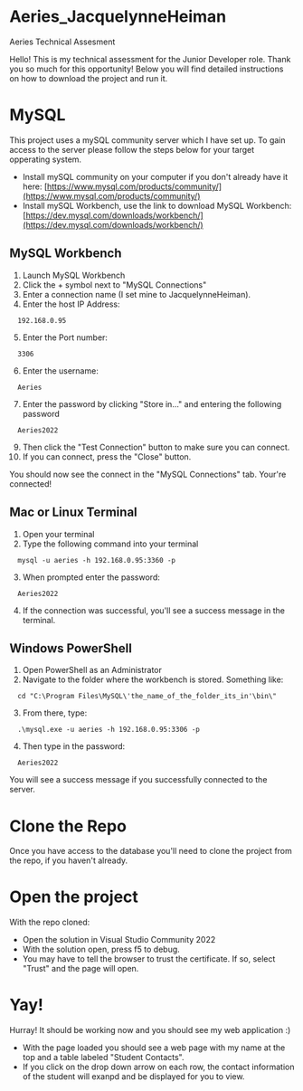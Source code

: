 # Aeries_JacquelynneHeiman
Aeries Technical Assesment

Hello! This is my technical assessment for the Junior Developer role. Thank you so much for this opportunity! Below you will find detailed instructions on how to download the project and run it.

# MySQL
This project uses a mySQL community server which I have set up. To gain access to the server please follow the steps below for your target opperating system.

- Install mySQL community on your computer if you don't already have it here: [https://www.mysql.com/products/community/](https://www.mysql.com/products/community/)
- Install mySQL Workbench, use the link to download MySQL Workbench: [https://dev.mysql.com/downloads/workbench/](https://dev.mysql.com/downloads/workbench/)

## MySQL Workbench

1. Launch MySQL Workbench
2. Click the + symbol next to "MySQL Connections"
3. Enter a connection name (I set mine to JacquelynneHeiman).
4. Enter the host IP Address:
  ```
    192.168.0.95
  ```
5. Enter the Port number:
  ```
    3306
  ```
6. Enter the username:
  ```
    Aeries
  ```
7. Enter the password by clicking "Store in..." and entering the following password
  ```
    Aeries2022
  ```   
9. Then click the "Test Connection" button to make sure you can connect.
10. If you can connect, press the "Close" button.
 
 You should now see the connect in the "MySQL Connections" tab. Your're connected!

## Mac or Linux Terminal

1. Open your terminal
2. Type the following command into your terminal
  ```
    mysql -u aeries -h 192.168.0.95:3360 -p
  ```
3. When prompted enter the password:
  ```
    Aeries2022
  ```
 4. If the connection was successful, you'll see a success message in the terminal.

## Windows PowerShell

1. Open PowerShell as an Administrator
2. Navigate to the folder where the workbench is stored. Something like:
  ```
    cd "C:\Program Files\MySQL\'the_name_of_the_folder_its_in'\bin\"
  ```
3. From there, type:
  ```
    .\mysql.exe -u aeries -h 192.168.0.95:3306 -p
  ```
4. Then type in the password:
  ```
    Aeries2022
  ```
You will see a success message if you successfully connected to the server.

# Clone the Repo
Once you have access to the database you'll need to clone the project from the repo, if you haven't already.

# Open the project
With the repo cloned:
  - Open the solution in Visual Studio Community 2022
  - With the solution open, press f5 to debug. 
  - You may have to tell the browser to trust the certificate. If so, select "Trust" and the page will open.

# Yay!
Hurray! It should be working now and you should see my web application :)

- With the page loaded you should see a web page with my name at the top and a table labeled "Student Contacts". 
- If you click on the drop down arrow on each row, the contact information of the student will exanpd and be displayed for you to view. 


  
